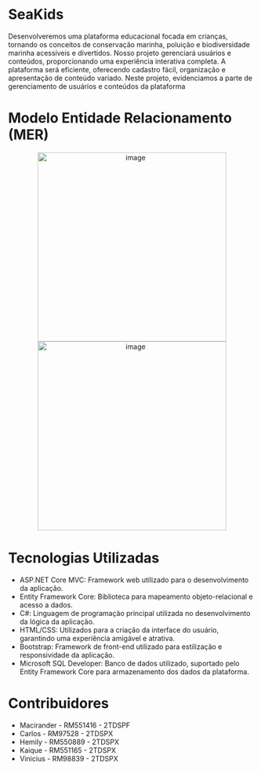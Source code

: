 # SeaKids

Desenvolveremos uma plataforma educacional focada em crianças, tornando os conceitos de conservação marinha, poluição e biodiversidade marinha acessíveis e divertidos. Nosso projeto gerenciará usuários e conteúdos, proporcionando uma experiência interativa completa. A plataforma será eficiente, oferecendo cadastro fácil, organização e apresentação de conteúdo variado. Neste projeto, evidenciamos a parte de gerenciamento de usuários e conteúdos da plataforma

# Modelo Entidade Relacionamento (MER)
<p align="center">
<img width="385" alt="image" src="https://github.com/hemilynara/SeaKids/assets/109034626/15a146e8-aa2d-491f-8e29-9482ff4eab88">
<img width="385" alt="image" src="https://github.com/hemilynara/SeaKids/assets/109034626/b1eb7c77-c5fa-4ff3-ba9d-cac184af3cce">
<p/>

# Tecnologias Utilizadas
- ASP.NET Core MVC: Framework web utilizado para o desenvolvimento da aplicação.
- Entity Framework Core: Biblioteca para mapeamento objeto-relacional e acesso a dados.
- C#: Linguagem de programação principal utilizada no desenvolvimento da lógica da aplicação.
- HTML/CSS: Utilizados para a criação da interface do usuário, garantindo uma experiência amigável e atrativa.
- Bootstrap: Framework de front-end utilizado para estilização e responsividade da aplicação.
- Microsoft SQL Developer: Banco de dados utilizado, suportado pelo Entity Framework Core para armazenamento dos dados da plataforma.

# Contribuidores
- Macirander - RM551416 - 2TDSPF
- Carlos - RM97528 - 2TDSPX
- Hemily - RM550889 - 2TDSPX
- Kaique - RM551165 - 2TDSPX
- Vinicius - RM98839 - 2TDSPX
